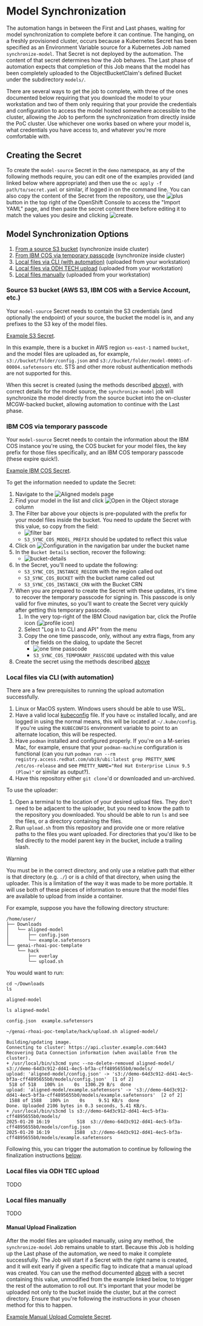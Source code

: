 # Model Synchronization

The automation hangs in between the First and Last phases, waiting for model synchronization to complete before it can continue. The hanging, on a freshly provisioned cluster, occurs because a Kubernetes Secret has been specified as an Environment Variable source for a Kubernetes Job named `synchronize-model`. That Secret is not deployed by the automation. The content of that secret determines how the Job behaves. The Last phase of automation expects that completion of this Job means that the model has been completely uploaded to the ObjectBucketClaim's defined Bucket under the subdirectory `models/`.

There are several ways to get the job to complete, with three of the ones documented below requiring that you download the model to your workstation and two of them only requiring that your provide the credentials and configuration to access the model hosted somewhere accessible to the cluster, allowing the Job to perform the synchronization from directly inside the PoC cluster. Use whichever one works based on where your model is, what credentials you have access to, and whatever you're more comfortable with.

## Creating the Secret

To create the `model-source` Secret in the `demo` namespace, as any of the following methods require, you can edit one of the examples provided (and linked below where appropriate) and then use the `oc apply -f path/to/secret.yaml` or similar, if logged in on the command line. You can also copy the content of the Secret from the repository, use the ![plus](images/plus.png) button in the top right of the OpenShift Console to access the "Import YAML" page, and then paste the secret content there before editing it to match the values you desire and clicking ![create](images/create.png).

## Model Synchronization Options

1. [From a source S3 bucket](#source-s3-bucket-aws-s3-ibm-cos-with-a-service-account-etc) (synchronize inside cluster)
1. [From IBM COS via temporary passcode](#ibm-cos-via-temporary-passcode) (synchronize inside cluster)
1. [Local files via CLI (with automation)](#local-files-via-cli-with-automation) (uploaded from your workstation)
1. [Local files via ODH TECH upload](#local-files-via-odh-tec-upload) (uploaded from your workstation)
1. [Local files manually](#local-files-manually) (uploaded from your workstation)

### Source S3 bucket (AWS S3, IBM COS with a Service Account, etc.)

Your `model-source` Secret needs to contain the S3 credentials (and optionally the endpoint) of your source, the bucket the model is in, and any prefixes to the S3 key of the model files.

[Example S3 Secret](example-src-s3.yaml).

In this example, there is a bucket in AWS region `us-east-1` named `bucket`, and the model files are uploaded as, for example, `s3://bucket/folder/config.json` and `s3://bucket/folder/model-00001-of-00004.safetensors` etc. STS and other more robust authentication methods are not supported for this.

When this secret is created (using the methods described [above](#creating-the-secret)), with correct details for the model source, the `synchronize-model` job will synchronize the model directly from the source bucket into the on-cluster MCGW-backed bucket, allowing automation to continue with the Last phase.

### IBM COS via temporary passcode

Your `model-source` Secret needs to contain the information about the IBM COS instance you're using, the COS bucket for your model files, the key prefix for those files specifically, and an IBM COS temporary passcode (these expire quick!).

[Example IBM COS Secret](example-src-ibm.yaml).

To get the information needed to update the Secret:

1. Navigate to the ![Aligned models](images/aligned-models.png) page
1. Find your model in the list and click ![Open](images/model-open.png) in the Object storage column
1. The Filter bar above your objects is pre-populated with the prefix for your model files inside the bucket. You need to update the Secret with this value, so copy from the field:
    - ![filter bar](images/filter-bar.png)
    - `S3_SYNC_COS_MODEL_PREFIX` should be updated to reflect this value
1. Click on ![Configuration](images/instance-configuration.png) in the navigation bar under the bucket name
1. In the `Bucket Details` section, recover the following:
    - ![bucket-details](images/bucket-details.png)
1. In the Secret, you'll need to update the following:
    - `S3_SYNC_COS_INSTANCE_REGION` with the region called out
    - `S3_SYNC_COS_BUCKET` with the bucket name called out
    - `S3_SYNC_COS_INSTANCE_CRN` with the Bucket CRN
1. When you are prepared to create the Secret with these updates, it's time to recover the temporary passcode for signing in. This passcode is only valid for five minutes, so you'll want to create the Secret very quickly after getting this temporary passcode.
    1. In the very top-right of the IBM Cloud navigation bar, click the Profile icon (![profile icon](images/profile-icon.png))
    1. Select "Log in to CLI and API" from the menu
    1. Copy the one time passcode, only, without any extra flags, from any of the fields on the dialog, to update the Secret
        - ![one time passcode](images/log-in-passcode.png)
        - `S3_SYNC_COS_TEMPORARY_PASSCODE` updated with this value
1. Create the secret using the methods described [above](#creating-the-secret)

### Local files via CLI (with automation)

There are a few prerequisites to running the upload automation successfully.

1. Linux or MacOS system. Windows users should be able to use WSL.
1. Have a valid local [kubeconfig](https://kubernetes.io/docs/concepts/configuration/organize-cluster-access-kubeconfig/) file. If you have `oc` installed locally, and are logged in using the normal means, this will be located at `~/.kube/config`. If you're using the `KUBECONFIG` environment variable to point to an alternate location, this will be respected.
1. Have `podman` installed and configured properly. If you're on a M-series Mac, for example, ensure that your `podman-machine` configuration is functional (can you run `podman run --rm registry.access.redhat.com/ubi9/ubi:latest grep PRETTY_NAME /etc/os-release` and see `PRETTY_NAME="Red Hat Enterprise Linux 9.5 (Plow)"` or similar as output?).
1. Have this repository either `git clone`'d or downloaded and un-archived.

To use the uploader:

1. Open a terminal to the location of your desired upload files. They don't need to be adjacent to the uploader, but you need to know the path to the repository you downloaded. You should be able to run `ls` and see the files, or a directory containing the files.
1. Run `upload.sh` from this repository and provide one or more relative paths to the files you want uploaded. For directories that you'd like to be fed directly to the model parent key in the bucket, include a trailing slash.

> [!WARNING]
> You must be in the correct directory, and only use a relative path that either is that directory (e.g. `./`) or is a child of that directory, when using the uploader. This is a limitation of the way it was made to be more portable. It will use both of these pieces of information to ensure that the model files are available to upload from inside a container.

For example, suppose you have the following directory structure:

```
/home/user/
├── Downloads
│   └── aligned-model
│       ├── config.json
│       └── example.safetensors
└── genai-rhoai-poc-template
    └── hack
        ├── overlay
        └── upload.sh
```

You would want to run:

```
cd ~/Downloads
ls
```

`aligned-model`

```
ls aligned-model
```

`config.json  example.safetensors`

```
~/genai-rhoai-poc-template/hack/upload.sh aligned-model/
```

`Building/updating image.`\
`Connecting to cluster: https://api.cluster.example.com:6443`\
`Recovering Data Connection information (when available from the cluster).`\
`+ /usr/local/bin/s3cmd sync --no-delete-removed aligned-model/ s3://demo-64d3c912-dd41-4ec5-bf3a-cff4895655b0/models/`\
`upload: 'aligned-model/config.json' -> 's3://demo-64d3c912-dd41-4ec5-bf3a-cff4895655b0/models/config.json'  [1 of 2]`\
` 518 of 518   100% in    0s  1306.29 B/s  done`\
`upload: 'aligned-model/example.safetensors' -> 's3://demo-64d3c912-dd41-4ec5-bf3a-cff4895655b0/models/example.safetensors'  [2 of 2]`\
` 1588 of 1588   100% in    0s     9.51 KB/s  done`\
`Done. Uploaded 2106 bytes in 0.3 seconds, 5.41 KB/s.`\
`+ /usr/local/bin/s3cmd ls s3://demo-64d3c912-dd41-4ec5-bf3a-cff4895655b0/models/`\
`2025-01-20 16:19          518  s3://demo-64d3c912-dd41-4ec5-bf3a-cff4895655b0/models/config.json`\
`2025-01-20 16:19         1588  s3://demo-64d3c912-dd41-4ec5-bf3a-cff4895655b0/models/example.safetensors`

Following this, you can trigger the automation to continue by following the finalization instructions [below](#manual-upload-finalization).

### Local files via ODH TEC upload

TODO

### Local files manually

TODO

#### Manual Upload Finalization

After the model files are uploaded manually, using any method, the `synchronize-model` Job remains unable to start. Because this Job is holding up the Last phase of the automation, we need to make it complete successfully. The Job will start if a Secret with the right name is created, and it will exit early if given a specific flag to indicate that a manual upload was created. You can use the method documented [above](#creating-the-secret) with a secret containing this value, unmodified from the example linked below, to trigger the rest of the automation to roll out. It's important that your model be uploaded not only to the bucket inside the cluster, but at the correct directory. Ensure that you're following the instructions in your chosen method for this to happen.

[Example Manual Upload Complete Secret](example-src-local.yaml).
